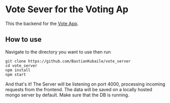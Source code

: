 # Vote Sever for the Voting Ap
This the backend for the [Vote App](https://github.com/BastianKubaile/Vote). 
## How to use
Navigate to the directory you want to use then run
```
git clone https://github.com/BastianKubaile/vote_server
cd vote_server
npm install
npm start
```
And that's it! The Server will be listening on port 4000, processing incoming requests from the frontend. The data will be saved on a locally hosted mongo server by default. Make sure that the DB is running.